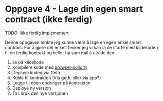 # Oppgave 4 - Lage din egen smart contract (ikke ferdig)

TODO: Ikke ferdig implementert

Denne oppgaven tenkte jeg kunne være å lage en egen enkel smart contract.
For å gjøre det enkelt tenker jeg vi kan la de starte med kildekoden
til en ferdig kontrakt og heller ha som mål å utvide den

1. se på kildekode
2. Kompilere kode med [browser-solidity](https://ethereum.github.io/browser-solidity)
3. Deploye koden via Geth
4. Koble til kontrakten (Via geth, eller via app?)
5. Legge til noen endringer på kontrakten
6. Deploye ny versjon
7. Ta i bruk den nye versjonen
